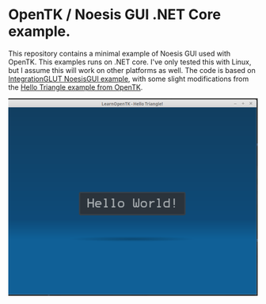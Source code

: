 # OpenTK / Noesis GUI .NET Core example.

This repository contains a minimal example of Noesis GUI used with OpenTK. This examples runs on .NET core. I've only tested this with Linux, but I assume this will work on other platforms as well. The code is based on [IntegrationGLUT NoesisGUI example](https://github.com/Noesis/Tutorials/tree/master/Samples/IntegrationGLUT), with some slight modifications from the [Hello Triangle example from OpenTK](https://github.com/opentk/LearnOpenTK/tree/master/Chapter1/2-HelloTriangle).

![Hello world UI](Image/hello-gui.png)